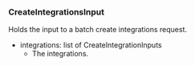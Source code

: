 ### CreateIntegrationsInput
Holds the input to a batch create integrations
 request.

- integrations: list of CreateIntegrationInputs
  - The integrations.
